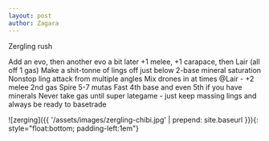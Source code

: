 ```yaml
---
layout: post
author: Zagara
---
```

Zergling rush

Add an evo, then another evo a bit later
+1 melee, +1 carapace, then Lair (all off 1 gas)
Make a shit-tonne of lings off just below 2-base mineral saturation
Nonstop ling attack from multiple angles
Mix drones in at times
@Lair -
+2 melee
2nd gas
Spire
5-7 mutas
Fast 4th base and even 5th if you have minerals
Never take gas until super lategame - just keep massing lings and always be ready to basetrade

![zerging]({{ '/assets/images/zergling-chibi.jpg' | prepend: site.baseurl }}){: style="float:bottom; padding-left:1em"}